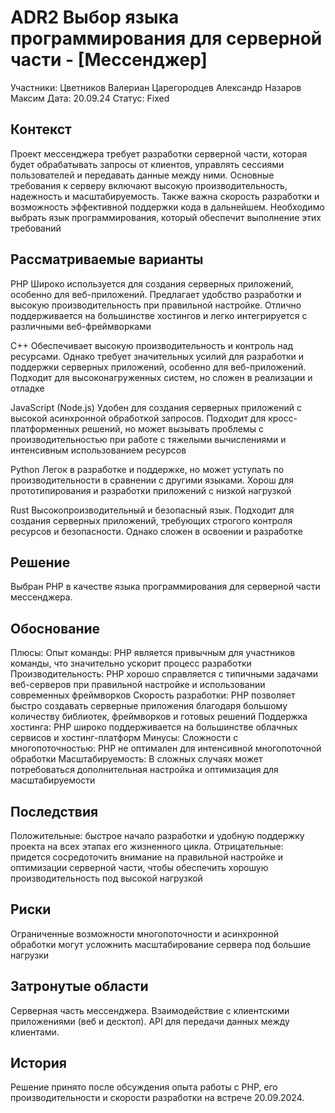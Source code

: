 # ADR2 Выбор языка программирования для серверной части - [Мессенджер]
Участники:
Цветников Валериан
Царегородцев Александр
Назаров Максим
Дата: 20.09.24
Статус: Fixed

## Контекст
Проект мессенджера требует разработки серверной части, которая будет обрабатывать запросы от клиентов, управлять сессиями пользователей и передавать данные между ними. Основные требования к серверу включают высокую производительность, надежность и масштабируемость. Также важна скорость разработки и возможность эффективной поддержки кода в дальнейшем. Необходимо выбрать язык программирования, который обеспечит выполнение этих требований

## Рассматриваемые варианты
PHP
Широко используется для создания серверных приложений, особенно для веб-приложений. Предлагает удобство разработки и высокую производительность при правильной настройке. Отлично поддерживается на большинстве хостингов и легко интегрируется с различными веб-фреймворками

C++
Обеспечивает высокую производительность и контроль над ресурсами. Однако требует значительных усилий для разработки и поддержки серверных приложений, особенно для веб-приложений. Подходит для высоконагруженных систем, но сложен в реализации и отладке

JavaScript (Node.js)
Удобен для создания серверных приложений с высокой асинхронной обработкой запросов. Подходит для кросс-платформенных решений, но может вызывать проблемы с производительностью при работе с тяжелыми вычислениями и интенсивным использованием ресурсов



Python
Легок в разработке и поддержке, но может уступать по производительности в сравнении с другими языками. Хорош для прототипирования и разработки приложений с низкой нагрузкой

Rust
Высокопроизводительный и безопасный язык. Подходит для создания серверных приложений, требующих строгого контроля ресурсов и безопасности. Однако сложен в освоении и разработке

## Решение
Выбран PHP в качестве языка программирования для серверной части мессенджера.

## Обоснование
Плюсы:
Опыт команды: PHP является привычным для участников команды, что значительно ускорит процесс разработки
Производительность: PHP хорошо справляется с типичными задачами веб-серверов при правильной настройке и использовании современных фреймворков
Скорость разработки: PHP позволяет быстро создавать серверные приложения благодаря большому количеству библиотек, фреймворков и готовых решений
Поддержка хостинга: PHP широко поддерживается на большинстве облачных сервисов и хостинг-платформ
Минусы:
Сложности с многопоточностью: PHP не оптимален для интенсивной многопоточной обработки
Масштабируемость: В сложных случаях может потребоваться дополнительная настройка и оптимизация для масштабируемости

## Последствия
Положительные: быстрое начало разработки и удобную поддержку проекта на всех этапах его жизненного цикла.
Отрицательные: придется сосредоточить внимание на правильной настройке и оптимизации серверной части, чтобы обеспечить хорошую производительность под высокой нагрузкой

## Риски
Ограниченные возможности многопоточности и асинхронной обработки могут усложнить масштабирование сервера под большие нагрузки

## Затронутые области
Серверная часть мессенджера.
Взаимодействие с клиентскими приложениями (веб и десктоп).
API для передачи данных между клиентами.

## История
Решение принято после обсуждения опыта работы с PHP, его производительности и скорости разработки на встрече 20.09.2024.


